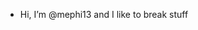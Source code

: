 - Hi, I’m @mephi13 and I like to break stuff

<!---
mephi13/mephi13 is a ✨ special ✨ repository because its `README.md` (this file) appears on your GitHub profile.
You can click the Preview link to take a look at your changes.
--->
